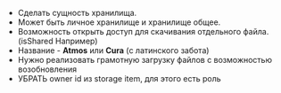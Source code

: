 - Сделать сущность хранилища. 
- Может быть личное хранилище и хранилище общее.
- Возможность открыть доступ для скачивания отдельного файла. (isShared Например)
- Название - **Atmos** или **Cura** (с латинского забота)
- Нужно реализовать грамотную загрузку файлов с возможностью возобновления
- УБРАТЬ owner id из storage item, для этого есть роль